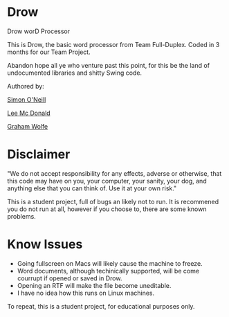 Drow
====

Drow worD Processor

This is Drow, the basic word processor from Team Full-Duplex.
Coded in 3 months for our Team Project.

Abandon hope all ye who venture past this point,
for this be the land of undocumented libraries and shitty Swing code.

Authored by:
  
  [Simon O'Neill](https://github.com/oneillsimon)
  
  [Lee Mc Donald](https://github.com/dartvader)
  
  [Graham Wolfe](https://github.com/gwolfe)
  

Disclaimer
==========

"We do not accept responsibility for any effects, adverse or otherwise,
 that this code may have on you, your computer, your sanity, your dog,
 and anything else that you can think of. 
 Use it at your own risk."

This is a student project, full of bugs an likely not to run.
It is recommened you do not run at all, however if you choose to, there are some known problems.

Know Issues
===========

  - Going fullscreen on Macs will likely cause the machine to freeze.
  - Word documents, although techinically supported, will be come courrupt if opened or saved in Drow.
  - Opening an RTF will make the file become uneditable.
  - I have no idea how this runs on Linux machines.
  
To repeat, this is a student project, for educational purposes only.
